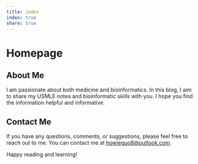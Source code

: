 ```yaml
---
title: index
index: true
share: true
---
```


# Homepage
## About Me
I am passionate about both medicine and bioinformatics. In this blog, I aim to share my USMLE notes and bioinformatic skills with you. I hope you find the information helpful and informative.
## Contact Me
If you have any questions, comments, or suggestions, please feel free to reach out to me. You can contact me at howieguo8@outlook.com.

Happy reading and learning!